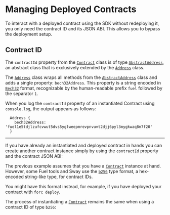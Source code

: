 # Managing Deployed Contracts

To interact with a deployed contract using the SDK without redeploying it, you only need the contract ID and its JSON ABI. This allows you to bypass the deployment setup.

## Contract ID

The `contractId` property from the [`Contract`](../../api/Program/Contract) class is of type [`AbstractAddress`](../../api/Interfaces/AbstractAddress), an abstract class that is exclusively extended by the [`Address`](../../api/Address/Address) class.

The [`Address`](../../api/Address/Address) class wraps all methods from the [`AbstractAddress`](../../api/Interfaces/AbstractAddress) class and adds a single property: `bech32Address`. This property is a string encoded in [`Bech32`](../types/bech32) format, recognizable by the human-readable prefix `fuel` followed by the separator `1`.

When you log the `contractId` property of an instantiated Contract using `console.log`, the output appears as follows:

```console
  Address {
    bech32Address: 'fuel1e5tdjlzufcvwut5dvs5yglweepmrevpnvuvt2djj6pyl3mygkwaq8m7f20'
  }
```

---

If you have already an instantiated and deployed contract in hands you can create another contract instance simply by using the `contractId` property and the contract JSON ABI:

<!-- <<< ../../docs-snippets/src/guide/contracts/managing-deployed-contracts.test.ts#managing-deployed-contracts-1{ts:line-numbers} -->

The previous example assumes that you have a [`Contract`](../../api/Program/Contract) instance at hand. However, some Fuel tools and Sway use the [`b256`](../types/bits256) type format, a hex-encoded string-like type, for contract IDs.

You might have this format instead, for example, if you have deployed your contract with `forc deploy`.

The process of instantiating a [`Contract`](../../api/Program/Contract) remains the same when using a contract ID of type `b256`:

<!-- <<< ../../docs-snippets/src/guide/contracts/managing-deployed-contracts.test.ts#managing-deployed-contracts-2{ts:line-numbers} -->
